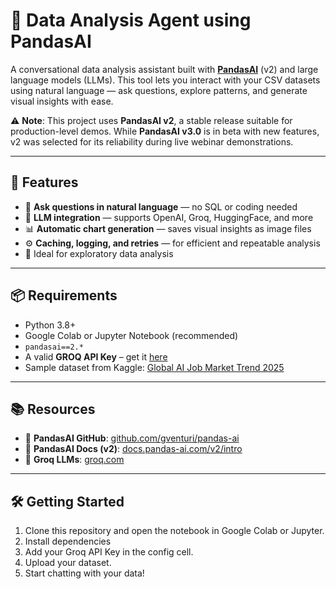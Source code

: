 # 🧠 Data Analysis Agent using PandasAI

A conversational data analysis assistant built with [**PandasAI**](https://github.com/gventuri/pandas-ai) (v2) and large language models (LLMs). This tool lets you interact with your CSV datasets using natural language — ask questions, explore patterns, and generate visual insights with ease.

⚠️ **Note**: This project uses **PandasAI v2**, a stable release suitable for production-level demos. While **PandasAI v3.0** is in beta with new features, v2 was selected for its reliability during live webinar demonstrations.

---

## 🚀 Features

* 💬 **Ask questions in natural language** — no SQL or coding needed
* 🤖 **LLM integration** — supports OpenAI, Groq, HuggingFace, and more
* 📊 **Automatic chart generation** — saves visual insights as image files
* ⚙️ **Caching, logging, and retries** — for efficient and repeatable analysis
* 🧪 Ideal for exploratory data analysis

---

## 📦 Requirements

* Python 3.8+
* Google Colab or Jupyter Notebook (recommended)
* `pandasai==2.*`
* A valid **GROQ API Key** – get it [here](https://console.groq.com/keys)
* Sample dataset from Kaggle: [Global AI Job Market Trend 2025](https://www.kaggle.com/datasets/pratyushpuri/global-ai-job-market-trend-2025/data)

---

## 📚 Resources

* 🔗 **PandasAI GitHub**: [github.com/gventuri/pandas-ai](https://github.com/gventuri/pandas-ai)
* 📖 **PandasAI Docs (v2)**: [docs.pandas-ai.com/v2/intro](https://docs.pandas-ai.com/v2/intro)
* 🧠 **Groq LLMs**: [groq.com](https://www.groq.com/)

---

## 🛠️ Getting Started

1. Clone this repository and open the notebook in Google Colab or Jupyter.
2. Install dependencies
3. Add your Groq API Key in the config cell.
4. Upload your dataset.
5. Start chatting with your data!
